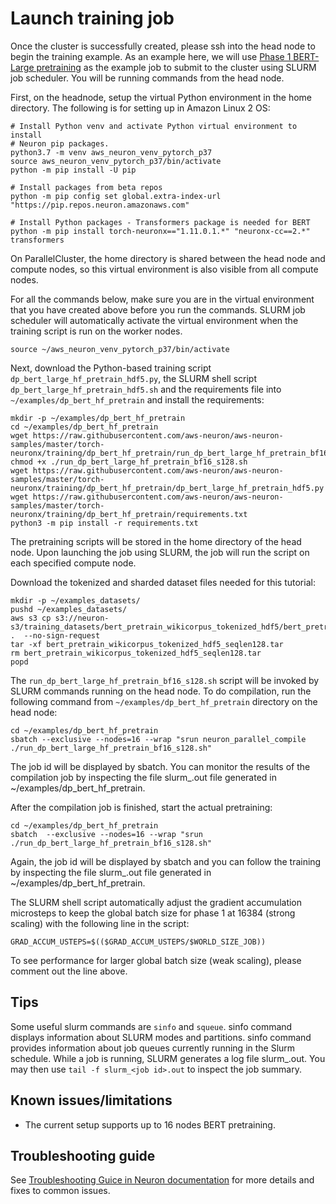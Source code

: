 # Launch training job
Once the cluster is successfully created, please ssh into the head node to begin the training example. As an example here, we will use [Phase 1 BERT-Large pretraining](https://awsdocs-neuron.readthedocs-hosted.com/en/latest/frameworks/torch/torch-neuronx/tutorials/training/bert.html#phase-1-bert-large-pretrainingg) as the example job to submit to the cluster using SLURM job scheduler. You will be running commands from the head node.

First, on the headnode, setup the virtual Python environment in the home directory. The following is for setting up in Amazon Linux 2 OS: 

```
# Install Python venv and activate Python virtual environment to install
# Neuron pip packages.
python3.7 -m venv aws_neuron_venv_pytorch_p37
source aws_neuron_venv_pytorch_p37/bin/activate
python -m pip install -U pip

# Install packages from beta repos
python -m pip config set global.extra-index-url "https://pip.repos.neuron.amazonaws.com"

# Install Python packages - Transformers package is needed for BERT
python -m pip install torch-neuronx=="1.11.0.1.*" "neuronx-cc==2.*" transformers
```

On ParallelCluster, the home directory is shared between the head node and compute nodes, so this virtual environment is also visible from all compute nodes.

For all the commands below, make sure you are in the virtual environment that you have created above before you run the commands. SLURM job scheduler will automatically activate the virtual environment when the training script is run on the worker nodes.

```
source ~/aws_neuron_venv_pytorch_p37/bin/activate
```

Next, download the Python-based training script `dp_bert_large_hf_pretrain_hdf5.py`, the SLURM shell script `dp_bert_large_hf_pretrain_hdf5.sh` and the requirements file into `~/examples/dp_bert_hf_pretrain` and install the requirements:
```
mkdir -p ~/examples/dp_bert_hf_pretrain
cd ~/examples/dp_bert_hf_pretrain
wget https://raw.githubusercontent.com/aws-neuron/aws-neuron-samples/master/torch-neuronx/training/dp_bert_hf_pretrain/run_dp_bert_large_hf_pretrain_bf16_s128.sh
chmod +x ./run_dp_bert_large_hf_pretrain_bf16_s128.sh
wget https://raw.githubusercontent.com/aws-neuron/aws-neuron-samples/master/torch-neuronx/training/dp_bert_hf_pretrain/dp_bert_large_hf_pretrain_hdf5.py
wget https://raw.githubusercontent.com/aws-neuron/aws-neuron-samples/master/torch-neuronx/training/dp_bert_hf_pretrain/requirements.txt
python3 -m pip install -r requirements.txt
```

The pretraining scripts will be stored in the home directory of the head node. Upon launching the job using SLURM, the job will run the script on each specified compute node.

Download the tokenized and sharded dataset files needed for this tutorial:

```
mkdir -p ~/examples_datasets/
pushd ~/examples_datasets/
aws s3 cp s3://neuron-s3/training_datasets/bert_pretrain_wikicorpus_tokenized_hdf5/bert_pretrain_wikicorpus_tokenized_hdf5_seqlen128.tar .  --no-sign-request
tar -xf bert_pretrain_wikicorpus_tokenized_hdf5_seqlen128.tar
rm bert_pretrain_wikicorpus_tokenized_hdf5_seqlen128.tar
popd
```

The `run_dp_bert_large_hf_pretrain_bf16_s128.sh` script will be invoked by SLURM commands running on the head node. To do compilation, run the following command from `~/examples/dp_bert_hf_pretrain` directory on the head node:

```
cd ~/examples/dp_bert_hf_pretrain
sbatch --exclusive --nodes=16 --wrap "srun neuron_parallel_compile ./run_dp_bert_large_hf_pretrain_bf16_s128.sh"
```

The job id will be displayed by sbatch. You can monitor the results of the compilation job by inspecting the file slurm_<job id>.out file generated in ~/examples/dp_bert_hf_pretrain.


After the compilation job is finished, start the actual pretraining:

```
cd ~/examples/dp_bert_hf_pretrain
sbatch  --exclusive --nodes=16 --wrap "srun ./run_dp_bert_large_hf_pretrain_bf16_s128.sh"
```

Again, the job id will be displayed by sbatch and you can follow the training by inspecting the file slurm_<job id>.out file generated in ~/examples/dp_bert_hf_pretrain.

The SLURM shell script automatically adjust the gradient accumulation microsteps to keep the global batch size for phase 1 at 16384 (strong scaling) with the following line in the script:

```
GRAD_ACCUM_USTEPS=$(($GRAD_ACCUM_USTEPS/$WORLD_SIZE_JOB))
```
To see performance for larger global batch size (weak scaling), please comment out the line above.

## Tips

Some useful slurm commands are `sinfo` and `squeue`. sinfo command displays information about SLURM modes and partitions. sinfo command provides information about job queues currently running in the Slurm schedule. While a job is running, SLURM generates a log file slurm_<job id>.out. You may then use `tail -f slurm_<job id>.out` to inspect the job summary.

## Known issues/limitations

- The current setup supports up to 16 nodes BERT pretraining.

## Troubleshooting guide

See [Troubleshooting Guice in Neuron documentation](https://awsdocs-neuron.readthedocs-hosted.com/en/latest/frameworks/torch/torch-neuronx/tutorials/training/bert.html#troubleshooting) for more details and fixes to common issues.
